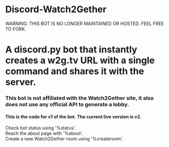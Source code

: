 # Discord-Watch2Gether
WARNING: THIS BOT IS NO LONGER MAINTAINED OR HOSTED. FEEL FREE TO FORK.

<h1> A discord.py bot that instantly creates a w2g.tv URL with a single command and shares it with the server. </h1>
<h3> This bot is not affiliated with the Watch2Gether site, it also does not use any official API to generate a lobby. </h3>
<h4> This is the code for v1 of the bot. The current live version is v2. </h4>

Check bot status using '%status'.<br>
Reach the about page with '%about'.<br>
Create a new Watch2Gether room using '%createroom'.<br>
